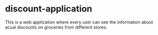 # discount-application
This is a web application where every user can see the information about acual discounts on groceries from different stores.

